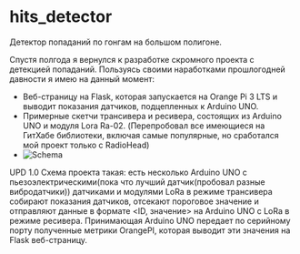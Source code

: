 # hits_detector
Детектор попаданий по гонгам на большом полигоне.

Спустя полгода я вернулся к разработке скромного проекта с детекцией попаданий. Пользуясь своими наработками прошлогодней давности я имею на данный момент:
- Веб-страницу на Flask, которая запускается на Orange Pi 3 LTS и выводит показания датчиков, подцепленных к Arduino UNO. 
- Примерные скетчи трансивера и ресивера, состоящих из Arduino UNO и модуля Lora Ra-02. (Перепробовал все имеющиеся на ГитХабе библиотеки, включая самые популярные, но сработался мой проект только с RadioHead)
- ![Schema](https://github.com/user-attachments/assets/f8b54b91-aab0-46f2-8561-ad38fe781c66)

UPD 1.0 Схема проекта такая: есть несколько Arduino UNO с пьезоэлектрическими(пока что лучший датчик(пробовал разные вибродатчики)) датчиками и модулями LoRa в режиме трансивера собирают показания датчиков, отсекают пороговое значение 
и отправляют данные в формате <ID, значение> на Arduino UNO с LoRa в режиме ресивера. Принимающая Arduino UNO передает по серийному порту полученные метрики OrangePI, которая выводит эти значения на Flask веб-страницу.
